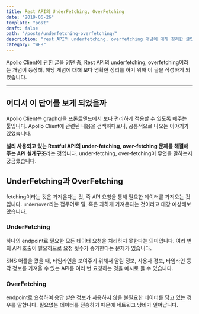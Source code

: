 ```yaml
---
title: Rest API의 UnderFetching, OverFetching
date: "2019-06-26"
template: "post"
draft: false
path: "/posts/underfetching-overfetching/"
description: "rest API의 underfetching, overfetching 개념에 대해 정리한 글입니다."
category: "WEB"
---
```


[Apollo Client에 관한 글](https://d2.naver.com/helloworld/4245995)을 읽던 중, Rest API의 underfetching, overfetching이라는 개념이 등장해, 해당 개념에 대해 보다 명확한 정리를 하기 위해 이 글을 작성하게 되었습니다.

---

## 어디서 이 단어를 보게 되었을까

Apollo Client는 graphql을 프론트엔드에서 보다 편리하게 적용할 수 있도록 해주는 툴입니다. Apollo Client에 관련된 내용을 검색하다보니, 공통적으로 나오는 이야기가 있었습니다.

**널리 사용되고 있는 Restful API의 under-fetching, over-fetching 문제를 해결해주는 API 설계구조**라는 것입니다. under-fetching, over-fetching이 무엇을 말하는지 궁금했습니다.

## UnderFetching과 OverFetching

fetching이라는 것은 가져온다는 것, 즉 API 요청을 통해 필요한 데이터를 가져오는 것입니다. `under`/`over`라는 접두어로 덜, 혹은 과하게 가져온다는 것이라고 대강 예상해보았습니다.

### UnderFetching

하나의 endpoint로 필요한 모든 데이터 요청을 처리하지 못한다는 의미입니다. 여러 번의 API 호출이 필요하므로 요청 횟수가 증가한다는 문제가 있습니다.

SNS 어플을 켰을 때, 타임라인을 보여주기 위해서 알림 정보, 사용자 정보, 타임라인 등 각 정보를 가져올 수 있는 API를 여러 번 요청하는 것을 예시로 들 수 있습니다.

### OverFetching

endpoint로 요청하여 응답 받은 정보가 사용하지 않을 불필요한 데이터를 담고 있는 경우를 말합니다. 필요없는 데이터를 전송하기 때문에 네트워크 낭비가 일어납니다.
